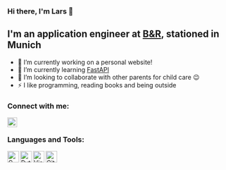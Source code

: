 ### Hi there, I'm Lars 👋

## I'm an application engineer at [B&R](https://www.br-automation.com/), stationed in Munich
- 🔭 I’m currently working on a personal website!
- 🌱 I’m currently learning [FastAPI](https://fastapi.tiangolo.com/)
- 👯 I’m looking to collaborate with other parents for child care 😉
- ⚡ I like programming, reading books and being outside

### Connect with me:
[<img align="left" alt="larsknausenberger | LinkedIn" width="22px" src="https://cdn.jsdelivr.net/npm/simple-icons@v3/icons/linkedin.svg" />][linkedin]

<br />

### Languages and Tools:
[<img align="left" alt="C" width="26px" src="https://upload.wikimedia.org/wikipedia/commons/thumb/3/35/The_C_Programming_Language_logo.svg/2000px-The_C_Programming_Language_logo.svg.png" />](https://en.wikipedia.org/wiki/C_(programming_language))
[<img align="left" alt="Python" width="26px" src="https://upload.wikimedia.org/wikipedia/commons/thumb/c/c3/Python-logo-notext.svg/768px-Python-logo-notext.svg.png" />](https://www.python.org/)
[<img align="left" alt="Visual Studio Code" width="26px" src="https://upload.wikimedia.org/wikipedia/commons/thumb/9/9a/Visual_Studio_Code_1.35_icon.svg/100px-Visual_Studio_Code_1.35_icon.svg.png" />](https://code.visualstudio.com/)
[<img align="left" alt="Git" width="26px" src="https://git-scm.com/images/logos/downloads/Git-Icon-1788C.png" />](https://git-scm.com/)

[website]: http://larsknausenberger.github.io/
[linkedin]: https://www.linkedin.com/in/lars-knausenberger-127710181/

<!---
larsknausenberger/larsknausenberger is a ✨ special ✨ repository because its `README.md` (this file) appears on your GitHub profile.
You can click the Preview link to take a look at your changes.
--->
